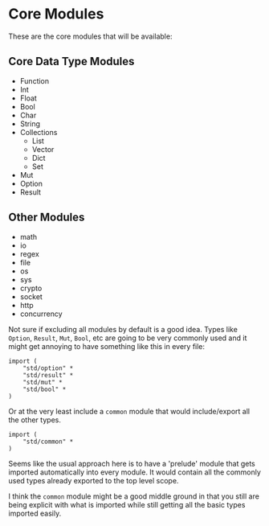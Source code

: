 # Core Modules

These are the core modules that will be available:
## Core Data Type Modules
- Function
- Int
- Float
- Bool
- Char
- String
- Collections
	- List
	- Vector
	- Dict
	- Set
- Mut
- Option
- Result

## Other Modules
- math
- io
- regex
- file
- os
- sys
- crypto
- socket
- http
- concurrency

Not sure if excluding all modules by default is a good idea.
Types like `Option`, `Result`, `Mut`, `Bool`, etc are going to be very commonly used and it might get annoying to have something like this in every file:
```
import (
	"std/option" *
	"std/result" *
	"std/mut" *
	"std/bool" *
)
```
Or at the very least include a `common` module that would include/export all the other types.
```
import (
	"std/common" *
)
```

Seems like the usual approach here is to have a 'prelude' module that gets imported automatically into every module.
It would contain all the commonly used types already exported to the top level scope.

I think the `common` module might be a good middle ground in that you still are being explicit with what is imported while still getting all the basic types imported easily.
